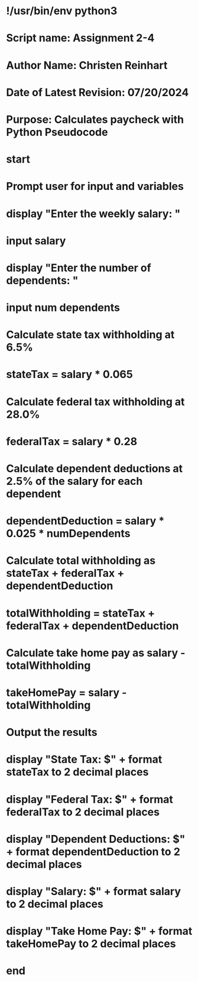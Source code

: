 # !/usr/bin/env python3

# Script name: Assignment 2-4
# Author Name: Christen Reinhart
# Date of Latest Revision: 07/20/2024
# Purpose: Calculates paycheck with Python Pseudocode

# start

# Prompt user for input and variables
# display "Enter the weekly salary: "
# input salary

# display "Enter the number of dependents: "
# input num dependents

# Calculate state tax withholding at 6.5%
# stateTax = salary * 0.065

# Calculate federal tax withholding at 28.0%
# federalTax = salary * 0.28

# Calculate dependent deductions at 2.5% of the salary for each dependent
# dependentDeduction = salary * 0.025 * numDependents

# Calculate total withholding as stateTax + federalTax + dependentDeduction
# totalWithholding = stateTax + federalTax + dependentDeduction

# Calculate take home pay as salary - totalWithholding
# takeHomePay = salary - totalWithholding

# Output the results
# display "State Tax: $" + format stateTax to 2 decimal places
# display "Federal Tax: $" + format federalTax to 2 decimal places
# display "Dependent Deductions: $" + format dependentDeduction to 2 decimal places
# display "Salary: $" + format salary to 2 decimal places
# display "Take Home Pay: $" + format takeHomePay to 2 decimal places

# end
